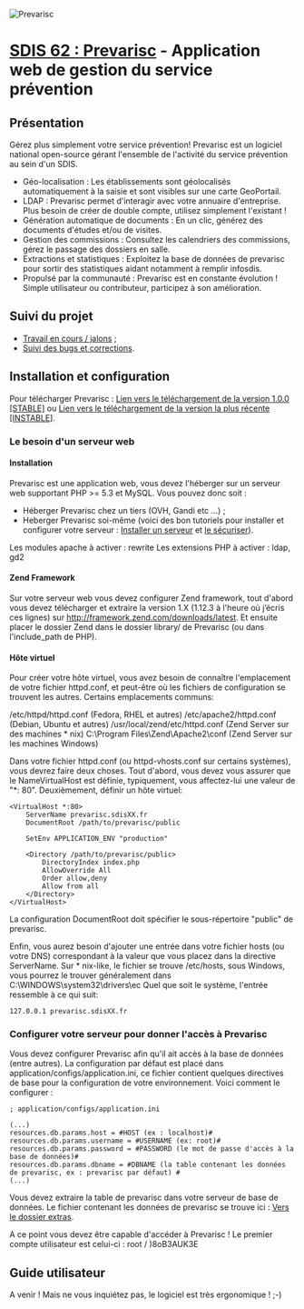 ![Prevarisc](https://raw.github.com/SDIS62/prevarisc/master/public/images/logo_prevarisc_big.jpg)

# [SDIS 62 : Prevarisc](http://sdis62.github.com/prevarisc/) - Application web de gestion du service prévention

## Présentation

Gérez plus simplement votre service prévention!
Prevarisc est un logiciel national open-source gérant l'ensemble de l'activité du service prévention au sein d'un SDIS.

* Géo-localisation : Les établissements sont géolocalisés automatiquement à la saisie et sont visibles sur une carte GeoPortail.
* LDAP : Prevarisc permet d'interagir  avec votre annuaire d'entreprise. Plus besoin de créer de double compte, utilisez simplement l'existant !
* Génération automatique de documents : En un clic, générez des documents d'études et/ou de visites.
* Gestion des commissions : Consultez les calendriers des commissions, gérez le passage des dossiers en salle.
* Extractions et statistiques : Exploitez la base de données de prevarisc pour sortir des statistiques aidant notamment à remplir infosdis.
* Propulsé par la communauté : Prevarisc est en constante évolution ! Simple utilisateur ou contributeur, participez à son amélioration.

## Suivi du projet

* [Travail en cours / jalons](https://github.com/SDIS62/prevarisc/issues/milestones) ;
* [Suivi des bugs et corrections](https://github.com/SDIS62/prevarisc/issues).

## Installation et configuration

Pour télécharger Prevarisc : [Lien vers le téléchargement de la version 1.0.0 [STABLE]](https://github.com/SDIS62/prevarisc/tree/v1.0.0) ou [Lien vers le téléchargement de la version la plus récente [INSTABLE]](https://github.com/SDIS62/prevarisc/archive/master.zip).

### Le besoin d'un serveur web

#### Installation

Prevarisc est une application web, vous devez l'héberger sur un serveur web supportant PHP >= 5.3 et MySQL. Vous pouvez donc soit :
* Héberger Prevarisc chez un tiers (OVH, Gandi etc ...) ;
* Heberger Prevarisc soi-même (voici des bon tutoriels pour installer et configurer votre serveur : [Installer un serveur](http://www.siteduzero.com/informatique/tutoriels/apprenez-a-installer-un-serveur-web-sous-debian) et [le sécuriser](http://www.siteduzero.com/informatique/tutoriels/securiser-son-serveur-linux)).

Les modules apache à activer : rewrite
Les extensions PHP à activer : ldap, gd2

#### Zend Framework

Sur votre serveur web vous devez configurer Zend framework, tout d'abord vous devez télécharger et extraire la version 1.X (1.12.3 à l'heure où j’écris ces lignes) sur http://framework.zend.com/downloads/latest. Et ensuite placer le dossier Zend dans le dossier library/ de Prevarisc (ou dans l'include_path de PHP).

#### Hôte virtuel

Pour créer votre hôte virtuel, vous avez besoin de connaître l'emplacement de votre fichier httpd.conf, et peut-être où les fichiers de configuration se trouvent les autres. Certains emplacements communs:

/etc/httpd/httpd.conf (Fedora, RHEL et autres)
/etc/apache2/httpd.conf (Debian, Ubuntu et autres)
/usr/local/zend/etc/httpd.conf (Zend Server sur des machines * nix)
C:\Program Files\Zend\Apache2\conf (Zend Server sur les machines Windows)

Dans votre fichier httpd.conf (ou httpd-vhosts.conf sur certains systèmes), vous devrez faire deux choses. Tout d'abord, vous devez vous assurer que le NameVirtualHost est définie, typiquement, vous affectez-lui une valeur de "*: 80". Deuxièmement, définir un hôte virtuel:
```
<VirtualHost *:80>
    ServerName prevarisc.sdisXX.fr
    DocumentRoot /path/to/prevarisc/public
 
    SetEnv APPLICATION_ENV "production"
 
    <Directory /path/to/prevarisc/public>
        DirectoryIndex index.php
        AllowOverride All
        Order allow,deny
        Allow from all
    </Directory>
</VirtualHost>
```

La configuration DocumentRoot doit spécifier le sous-répertoire "public" de prevarisc.

Enfin, vous aurez besoin d'ajouter une entrée dans votre fichier hosts (ou votre DNS) correspondant à la valeur que vous placez dans la directive ServerName. Sur * nix-like, le fichier se trouve  /etc/hosts, sous Windows, vous pourrez le trouver généralement dans C:\WINDOWS\system32\drivers\ec Quel que soit le système, l'entrée ressemble à ce qui suit:
```
127.0.0.1 prevarisc.sdisXX.fr
```

### Configurer votre serveur pour donner l'accès à Prevarisc

Vous devez configurer Prevarisc afin qu'il ait accès à la base de données (entre autres). La configuration par défaut est placé dans application/configs/application.ini, ce fichier contient quelques directives de base pour la configuration de votre environnement. Voici comment le configurer :
```
; application/configs/application.ini

(...)
resources.db.params.host = #HOST (ex : localhost)#
resources.db.params.username = #USERNAME (ex: root)#
resources.db.params.password = #PASSWORD (le mot de passe d'accès à la base de données)#
resources.db.params.dbname = #DBNAME (la table contenant les données de prevarisc, ex : prevarisc par défaut) #
(...)
```

Vous devez extraire la table de prevarisc dans votre serveur de base de données. Le fichier contenant les données de prevarisc se trouve ici : [Vers le dossier extras](https://github.com/SDIS62/prevarisc/tree/master/extras).

A ce point vous devez être capable d'accéder à Prevarisc ! Le premier compte utilisateur est celui-ci : root / )8oB3AUK3E

## Guide utilisateur

A venir ! Mais ne vous inquiétez pas, le logiciel est très ergonomique ! ;-)